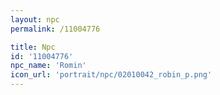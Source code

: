 ```yaml
---
layout: npc
permalink: /11004776

title: Npc
id: '11004776'
npc_name: 'Romin'
icon_url: 'portrait/npc/02010042_robin_p.png'
---
```

